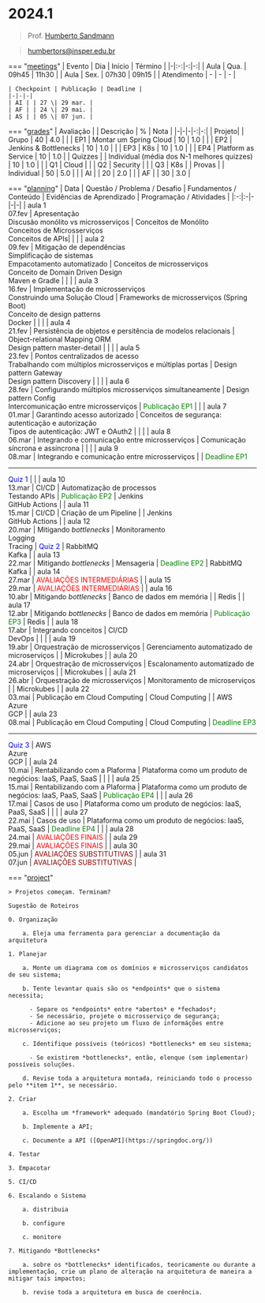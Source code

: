 # 2024.1

> Prof. [Humberto Sandmann](https://hsandmann.github.io)

> [humbertors@insper.edu.br](mailto:humbertors@insper.edu.br)

=== "[meetings](#meetings)"
    | Evento | Dia | Início | Término |
    |-|:-:|-:|-:|
    | Aula | Qua. | 09h45 | 11h30 |
    | Aula | Sex. | 07h30 | 09h15 |
    | Atendimento | - | - | - |

    | Checkpoint | Publicação | Deadline |
    |-|-|-|
    | AI | | 27 \| 29 mar. | 
    | AF | | 24 \| 29 mai. | 
    | AS | | 05 \| 07 jun. | 

=== "[grades](#grades)"
    | Avaliação | | Descrição | % | Nota |
    |-|-|-|-:|-:|
    | Projeto|  | Grupo | 40 | 4.0 |
    | | EP1 | Montar um Spring Cloud | 10 | 1.0 |
    | | EP2 | Jenkins & Bottlenecks | 10 | 1.0 |
    | | EP3 | K8s | 10 | 1.0 |
    | | EP4 | Platform as Service | 10 | 1.0 |
    | Quizzes | | Individual (média dos N-1 melhores quizzes) | 10 | 1.0 |
    | | Q1 | Cloud | 
    | | Q2 | Security |
    | | Q3 | K8s |
    | Provas | | Individual | 50 | 5.0 |
    | | AI | | 20 | 2.0 |
    | | AF | | 30 | 3.0 |

=== "[planning](#planning)"
    | Data | Questão / Problema / Desafio	| Fundamentos / Conteúdo |	Evidências de Aprendizado	| Programação / Atividades |
    |:-:|:-|-|-|-|
    | aula 1 <br>07.fev | Apresentação <br> Discusão monólito vs microsserviços | Conceitos de Monólito <br> Conceitos de Microsserviços <br> Conceitos de APIs| | |
    | aula 2 <br>09.fev | Mitigação de dependências <br> Simplificação de sistemas <br> Empacotamento automatizado | Conceitos de microsserviços <br> Conceito de Domain Driven Design <br> Maven e Gradle | | |
    | aula 3 <br>16.fev | Implementação de microsserviços <br> Construindo uma Solução Cloud | Frameworks de microsserviços (Spring Boot)<br> Conceito de design patterns <br> Docker | | |
    | aula 4 <br>21.fev | Persistência de objetos e persitência de modelos relacionais | Object-relational Mapping ORM <br> Design pattern master-detail | | |
    | aula 5 <br>23.fev | Pontos centralizados de acesso <br> Trabalhando com múltiplos microsserviços e múltiplas portas | Design pattern Gateway <br> Design pattern Discovery | | |
    | aula 6 <br>28.fev | Configurando múltiplos microsserviços simultaneamente | Design pattern Config <br> Intercomunicação entre microsserviços | <span style="color:green">Publicação EP1</span> | |
    | aula 7 <br>01.mar | Garantindo acesso autorizado  | Conceitos de segurança: autenticação e autorização <br> Tipos de autenticação: JWT e OAuth2 | | |
    | aula 8 <br>06.mar | Integrando e comunicação entre microsserviços | Comunicação síncrona e assíncrona | | |
    | aula 9 <br>08.mar | Integrando e comunicação entre microsserviços | | <span style="color:green">Deadline EP1</span> <hr> <span style="color:blue">Quiz 1</span> |  |
    | aula 10 <br>13.mar | CI/CD | Automatização de processos <br> Testando APIs  | <span style="color:green">Publicação EP2</span> | Jenkins <br> GitHub Actions |
    | aula 11 <br>15.mar | CI/CD | Criação de um Pipeline | | Jenkins <br> GitHub Actions |
    | aula 12 <br>20.mar | Mitigando *bottlenecks* | Monitoramento <br> Logging <br> Tracing | <span style="color:blue">Quiz 2</span> | RabbitMQ <br> Kafka |
    | aula 13 <br>22.mar | Mitigando *bottlenecks* | Mensageria | <span style="color:green">Deadline EP2</span> | RabbitMQ <br> Kafka |
    | aula 14 <br>27.mar | <span style="color:red">AVALIAÇÕES INTERMEDIÁRIAS</span> |
    | aula 15 <br>29.mar | <span style="color:red">AVALIAÇÕES INTERMEDIÁRIAS</span> |
    | aula 16 <br>10.abr | Mitigando *bottlenecks* | Banco de dados em memória |  | Redis |
    | aula 17 <br>12.abr | Mitigando *bottlenecks* | Banco de dados em memória | <span style="color:green">Publicação EP3</span> | Redis |
    | aula 18 <br>17.abr | Integrando conceitos | CI/CD <br> DevOps |  | |
    | aula 19 <br>19.abr | Orquestração de microsserviços | Gerenciamento automatizado de microserviços | | Microkubes |
    | aula 20 <br>24.abr | Orquestração de microsserviços | Escalonamento automatizado de microserviços | | Microkubes |
    | aula 21 <br>26.abr | Orquestração de microsserviços | Monitoramento de microserviços | | Microkubes |
    | aula 22 <br>03.mai | Publicação em Cloud Computing | Cloud Computing | | AWS <br> Azure <br> GCP |
    | aula 23 <br>08.mai | Publicação em Cloud Computing | Cloud Computing | <span style="color:green">Deadline EP3</span> <hr> <span style="color:blue">Quiz 3</span> | AWS <br> Azure <br> GCP |
    | aula 24 <br>10.mai | Rentabilizando com a Plaforma | Plataforma como um produto de negócios: IaaS, PaaS, SaaS | | |
    | aula 25 <br>15.mai | Rentabilizando com a Plaforma | Plataforma como um produto de negócios: IaaS, PaaS, SaaS | <span style="color:green">Publicação EP4</span> | |
    | aula 26 <br>17.mai | Casos de uso | Plataforma como um produto de negócios: IaaS, PaaS, SaaS | | |
    | aula 27 <br>22.mai | Casos de uso | Plataforma como um produto de negócios: IaaS, PaaS, SaaS | <span style="color:green">Deadline EP4</span> | |
    | aula 28 <br>24.mai | <span style="color:red">AVALIAÇÕES FINAIS</span> |
    | aula 29 <br>29.mai | <span style="color:red">AVALIAÇÕES FINAIS</span> |
    | aula 30 <br>05.jun | <span style="color:darkred">AVALIAÇÕES SUBSTITUTIVAS</span> |
    | aula 31 <br>07.jun | <span style="color:darkred">AVALIAÇÕES SUBSTITUTIVAS</span> |

=== "[project](#project)"

    > Projetos começam. Terminam?
    
    Sugestão de Roteiros

    0. Organização

        a. Eleja uma ferramenta para gerenciar a documentação da arquitetura

    1. Planejar

        a. Monte um diagrama com os domínios e microsserviços candidatos de seu sistema;

        b. Tente levantar quais são os *endpoints* que o sistema necessita;

          - Separe os *endpoints* entre *abertos* e *fechados*;
          - Se necessário, projete o microsserviço de segurança;
          - Adicione ao seu projeto um fluxo de informáções entre microsserviços;

        c. Identifique possíveis (teóricos) *bottlenecks* em seu sistema;

          - Se existirem *bottlenecks*, então, elenque (sem implementar) possíveis soluções.

        d. Revise toda a arquitetura montada, reiniciando todo o processo pelo **item 1**, se necessário.

    2. Criar

        a. Escolha um *framework* adequado (mandatório Spring Boot Cloud);

        b. Implemente a API;

        c. Documente a API ([OpenAPI](https://springdoc.org/))

    4. Testar

    3. Empacotar

    5. CI/CD

    6. Escalando o Sistema

        a. distribuia

        b. configure
        
        c. monitore

    7. Mitigando *Bottlenecks*

        a. sobre os *bottlenecks* identificados, teoricamente ou durante a implementação, crie um plano de alteração na arquitetura de maneira a mitigar tais impactos;
  
        b. revise toda a arquitetura em busca de coerência.

<!-- Fevereiro

| D | S | T | Q | Q | S | S |
|:-:|:-:|:-:|:-:|:-:|:-:|:-:|
|   |   |   |   | 1 | 2 | 3 |
| 4 | 5 | 6 | 7 | 8 | 9 | 10|
| 11| 12| 13| 14| 15| 16| 17|
| 18| 19| 20| 21| 22| 23| 24|
| 25| 26| 27| 28| 29|   |   |

Março

| D | S | T | Q | Q | S | S |
|:-:|:-:|:-:|:-:|:-:|:-:|:-:|
|   |   |   |   |   | 1 | 2 |
| 3 | 4 | 5 | 6 | 7 | 8 | 9 |
| 10| 11| 12| 13| 14| 15| 16|
| 17| 18| 19| 20| 21| 22| 23|
| 24| 25| 26| 27| 28| 29| 30|
| 31|   |   |   |   |   |   |

Abril

| D | S | T | Q | Q | S | S |
|:-:|:-:|:-:|:-:|:-:|:-:|:-:|
|   | 1 | 2 | 3 | 4 | 5 | 6 |
| 7 | 8 | 9 | 10| 11| 12| 13|
| 14| 15| 16| 17| 18| 19| 20|
| 21| 22| 23| 24| 25| 26| 27|
| 28| 29| 30|   |   |   |   |


Maio

| D | S | T | Q | Q | S | S |
|:-:|:-:|:-:|:-:|:-:|:-:|:-:|
|   |   |   | 1 | 2 | 3 | 4 |
| 5 | 6 | 7 | 8 | 9 | 10| 11|
| 12| 13| 14| 15| 16| 17| 18|
| 19| 20| 21| 22| 23| 24| 25|
| 26| 27| 28| 29| 30| 31|   |

Junho

| D | S | T | Q | Q | S | S |
|:-:|:-:|:-:|:-:|:-:|:-:|:-:|
|   |   |   |   |   |   | 1 |
| 2 | 3 | 4 | 5 | 6 | 7 | 8 |
| 9 | 10| 11| 12| 13| 14| 15|
| 16| 17| 18| 19| 20| 21| 22|
| 23| 24| 25| 26| 27| 28| 29|
| 30|   |   |   |   |   |   |

=== "maven"
    ``xml     <dependency>     </dependency>     ``
=== "gradle"
    ``yaml     ``

```javascript
console.log('Code Tab A');
```

```javascript
console.log('Code Tab B');
```

=== "C"

    ``` c
    #include <stdio.h>

    int main(void) {
      printf("Hello world!\n");
      return 0;
    }
    ```

=== "C++"

    ``` c++
    #include`<iostream>`

    int main(void) {
      std::cout << "Hello world!" << std::endl;
      return 0;
    }
    ``` -->
